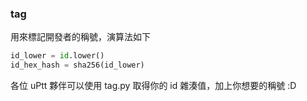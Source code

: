 

### tag
用來標記開發者的稱號，演算法如下

```python
id_lower = id.lower()
id_hex_hash = sha256(id_lower)
```

各位 uPtt 夥伴可以使用 tag.py 取得你的 id 雜湊值，加上你想要的稱號 :D